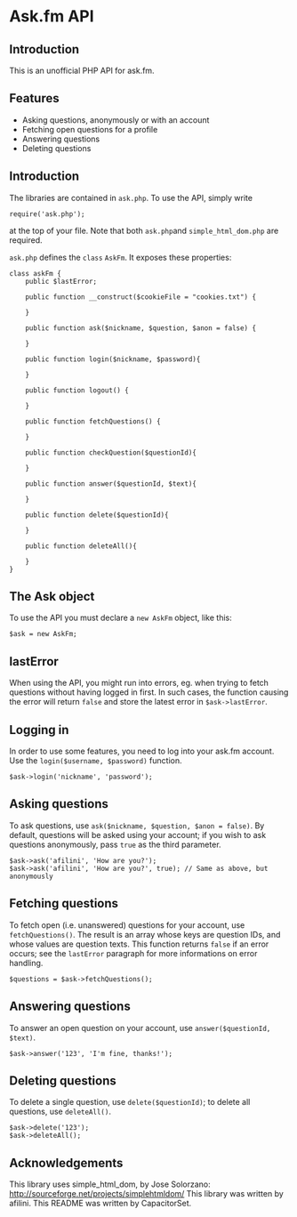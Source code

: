 Ask.fm API
==========

Introduction
------------

This is an unofficial PHP API for ask.fm.

Features
--------

- Asking questions, anonymously or with an account
- Fetching open questions for a profile
- Answering questions
- Deleting questions

Introduction
------------

The libraries are contained in `ask.php`. To use the API, simply write

    require('ask.php');
    
at the top of your file. Note that both `ask.php`and `simple_html_dom.php` are required.

`ask.php` defines the `class` `AskFm`. It exposes these properties:

    class askFm {
        public $lastError;
        
        public function __construct($cookieFile = "cookies.txt") {
        
        }
    
        public function ask($nickname, $question, $anon = false) {
        
        }
        
        public function login($nickname, $password){
        
        }
    
        public function logout() {
        
        }
    
        public function fetchQuestions() {
            
        }
    
        public function checkQuestion($questionId){
            
        }
    
        public function answer($questionId, $text){
            
        }
    
        public function delete($questionId){
            
        }
    
        public function deleteAll(){
            
        }
    }

The Ask object
--------------

To use the API you must declare a `new AskFm` object, like this:

    $ask = new AskFm;
    
lastError
---------

When using the API, you might run into errors, eg. when trying to fetch questions without having logged in first. In such cases, the function causing the error will return `false` and store the latest error in `$ask->lastError`.

Logging in
----------

In order to use some features, you need to log into your ask.fm account. Use the `login($username, $password)` function.

    $ask->login('nickname', 'password');

Asking questions
----------------

To ask questions, use `ask($nickname, $question, $anon = false)`. By default, questions will be asked using your account; if you wish to ask questions anonymously, pass `true` as the third parameter.

    $ask->ask('afilini', 'How are you?');
    $ask->ask('afilini', 'How are you?', true); // Same as above, but anonymously

Fetching questions
------------------

To fetch open (i.e. unanswered) questions for your account, use `fetchQuestions()`. The result is an array whose keys are question IDs, and whose values are question texts.
This function returns `false` if an error occurs; see the `lastError` paragraph for more informations on error handling.

    $questions = $ask->fetchQuestions();

Answering questions
-------------------

To answer an open question on your account, use `answer($questionId, $text)`.

    $ask->answer('123', 'I'm fine, thanks!');

Deleting questions
------------------

To delete a single question, use `delete($questionId)`; to delete all questions, use `deleteAll()`.

    $ask->delete('123');
    $ask->deleteAll();
    
Acknowledgements
------

This library uses simple_html_dom, by Jose Solorzano: http://sourceforge.net/projects/simplehtmldom/
This library was written by afilini.
This README was written by CapacitorSet.
